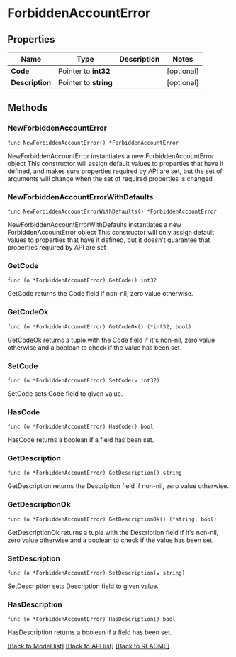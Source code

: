 # ForbiddenAccountError

## Properties

Name | Type | Description | Notes
------------ | ------------- | ------------- | -------------
**Code** | Pointer to **int32** |  | [optional] 
**Description** | Pointer to **string** |  | [optional] 

## Methods

### NewForbiddenAccountError

`func NewForbiddenAccountError() *ForbiddenAccountError`

NewForbiddenAccountError instantiates a new ForbiddenAccountError object
This constructor will assign default values to properties that have it defined,
and makes sure properties required by API are set, but the set of arguments
will change when the set of required properties is changed

### NewForbiddenAccountErrorWithDefaults

`func NewForbiddenAccountErrorWithDefaults() *ForbiddenAccountError`

NewForbiddenAccountErrorWithDefaults instantiates a new ForbiddenAccountError object
This constructor will only assign default values to properties that have it defined,
but it doesn't guarantee that properties required by API are set

### GetCode

`func (o *ForbiddenAccountError) GetCode() int32`

GetCode returns the Code field if non-nil, zero value otherwise.

### GetCodeOk

`func (o *ForbiddenAccountError) GetCodeOk() (*int32, bool)`

GetCodeOk returns a tuple with the Code field if it's non-nil, zero value otherwise
and a boolean to check if the value has been set.

### SetCode

`func (o *ForbiddenAccountError) SetCode(v int32)`

SetCode sets Code field to given value.

### HasCode

`func (o *ForbiddenAccountError) HasCode() bool`

HasCode returns a boolean if a field has been set.

### GetDescription

`func (o *ForbiddenAccountError) GetDescription() string`

GetDescription returns the Description field if non-nil, zero value otherwise.

### GetDescriptionOk

`func (o *ForbiddenAccountError) GetDescriptionOk() (*string, bool)`

GetDescriptionOk returns a tuple with the Description field if it's non-nil, zero value otherwise
and a boolean to check if the value has been set.

### SetDescription

`func (o *ForbiddenAccountError) SetDescription(v string)`

SetDescription sets Description field to given value.

### HasDescription

`func (o *ForbiddenAccountError) HasDescription() bool`

HasDescription returns a boolean if a field has been set.


[[Back to Model list]](../README.md#documentation-for-models) [[Back to API list]](../README.md#documentation-for-api-endpoints) [[Back to README]](../README.md)


